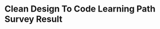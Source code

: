 # Clean Design To Code Learning Path Survey Result


<!--stackedit_data:
eyJoaXN0b3J5IjpbODI2NjQwMzE0XX0=
-->